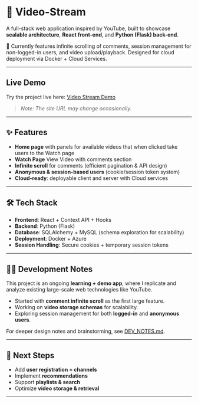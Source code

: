 # 🎥 Video-Stream

A full-stack web application inspired by YouTube, built to showcase **scalable architecture**, **React front-end**, and **Python (Flask) back-end**.  

🚀 Currently features infinite scrolling of comments, session management for non-logged-in users, and video upload/playback. Designed for cloud deployment via Docker + Cloud Services.

---

## Live Demo
Try the project live here: [Video Stream Demo](https://client-engine-app.blacksand-ab0d98b9.westus2.azurecontainerapps.io/)

> *Note: The site URL may change occasionally.*

---

## ✨ Features

- **Home page** with panels for available videos that when clicked take users to the Watch page 
- **Watch Page** View Video with comments section
- **Infinite scroll** for comments (efficient pagination & API design)  
- **Anonymous & session-based users** (cookie/session token system)  
- **Cloud-ready**: deployable client and server with Cloud services  

---

## 🛠️ Tech Stack

- **Frontend**: React + Context API + Hooks  
- **Backend**: Python (Flask)  
- **Database**: SQLAlchemy + MySQL (schema exploration for scalability)  
- **Deployment**: Docker + Azure
- **Session Handling**: Secure cookies + temporary session tokens  

---

## 🧑‍💻 Development Notes

This project is an ongoing **learning + demo app**, where I replicate and analyze existing large-scale web technologies like YouTube.  
- Started with **comment infinite scroll** as the first large feature.  
- Working on **video storage schemas** for scalability.  
- Exploring session management for both **logged-in** and **anonymous users**.  

For deeper design notes and brainstorming, see [DEV_NOTES.md](./DEV_NOTES.md).  

---

## 🚦 Next Steps

- Add **user registration + channels**  
- Implement **recommendations**  
- Support **playlists & search**  
- Optimize **video storage & retrieval**  

---
